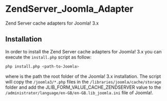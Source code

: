 ZendServer_Joomla_Adapter
=========================

Zend Server cache adapters for Joomla! 3.x

Installation
------------

In order to install the Zend Server cache adapters for Joomla! 3.x you can
execute the `install.php` script as follow:

```bash
php install.php <path-to-Joomla>
```

where <path-to-Joomla> is the path the root folder of the Joomla! 3.x installation.
The script will copy the `/joomla3/*.php` files in the `/libraries/joomla/cache/storage`
folder and add the JLIB_FORM_VALUE_CACHE_ZENDSERVER value to the 
`/administrator/language/en-GB/en-GB.lib_joomla.ini` file of Joomla!.

